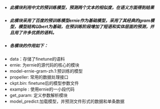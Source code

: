 + ##### 此模块利用中文的预训练模型，预测两个文本的相似度，在语义方面得到结果
+ ##### 此模块采用了百度的预训练模型ernie作为基础模型，采用了其经典的gram模型，模型结构以bert为基础，在预训练阶段增加了短语和实体层面的预测，并且用了许多优质的语料。
+ ##### 各模块的作用如下：
+ data：存储了finetune的语料
+ ernie: 为ernie的源代码的核心的模块
+ model-ernie-gram-zh.1:预训练的模型
+ propeller: 常用的数据处理接口
+ ckpt.bin: finetune后的模型参数文件
+ example : 使用ernie的一小段代码
+ get_param: 定义参数解析模块
+ model_predict:加载模型，并预测文件形式的数据和单条数据

